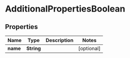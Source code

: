 

# AdditionalPropertiesBoolean

## Properties

Name | Type | Description | Notes
------------ | ------------- | ------------- | -------------
**name** | **String** |  |  [optional]



